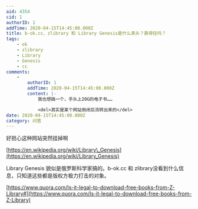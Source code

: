 ```yaml
---
aid: 4354
cid: 1
authorID: 1
addTime: 2020-04-15T14:45:00.000Z
title: b-ok.cc、zlibrary 和 Library Genesis是什么来头？靠得住吗？
tags:
    - ok
    - zlibrary
    - Library
    - Genesis
    - cc
comments:
    -
        authorID: 1
        addTime: 2020-04-15T14:45:00.000Z
        content: |-
            我也想搞一个，手头上20G的电子书……

            <del>其实是某个网站倒闭后流转出来的</del>
date: 2020-04-15T14:45:00.000Z
category: 问答
---
```


好担心这种网站突然挂掉啊

[https://en.wikipedia.org/wiki/Library\_Genesis](https://en.wikipedia.org/wiki/Library_Genesis)

Library Genesis 貌似是俄罗斯科学家搞的。b-ok.cc 和 zlibrary没看到什么信息，只知道这些都是版权方极力打击的对象。

[https://www.quora.com/Is-it-legal-to-download-free-books-from-Z-Library#](https://www.quora.com/Is-it-legal-to-download-free-books-from-Z-Library)
